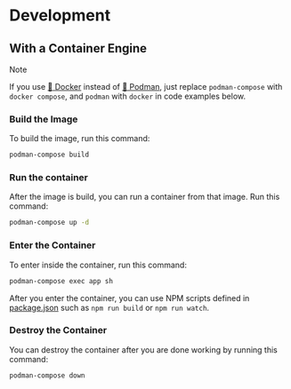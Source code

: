 # Development

## With a Container Engine
> [!NOTE]
> If you use [🐳 Docker](https://app.docker.com/) instead of [🦦 Podman](https://podman.io/), just replace `podman-compose` with `docker compose`, and `podman` with `docker` in code examples below.

### Build the Image
To build the image, run this command:
```bash
podman-compose build
```

### Run the container
After the image is build, you can run a container from that image. Run this command:
```bash
podman-compose up -d
```

### Enter the Container
To enter inside the container, run this command:
```bash
podman-compose exec app sh
```

After you enter the container, you can use NPM scripts defined in [package.json](package.json) such as `npm run build` or `npm run watch`.

### Destroy the Container
You can destroy the container after you are done working by running this command:
```bash
podman-compose down
```

